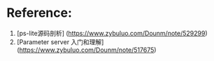 

# Reference:
1. [ps-lite源码剖析] (https://www.zybuluo.com/Dounm/note/529299)
2. [Parameter server 入门和理解] (https://www.zybuluo.com/Dounm/note/517675)

